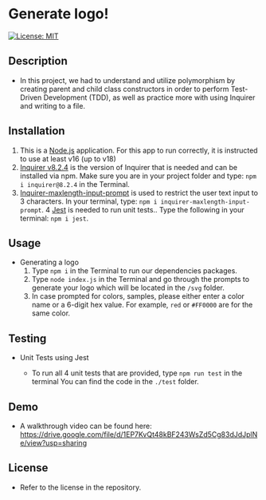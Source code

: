 # Generate logo!

[![License: MIT](https://img.shields.io/badge/License-MIT-yellow.svg)](https://opensource.org/licenses/MIT)

## Description

- In this project, we had to understand and utilize polymorphism by creating parent and child class constructors in order to perform Test-Driven Development (TDD), as well as practice more with using Inquirer and writing to a file.

## Installation
1. This is a [Node.js](https://nodejs.org/en) application. For this app to run correctly, it is instructed to use at least v16 (up to v18) 
2. [Inquirer v8.2.4](https://www.npmjs.com/package/inquirer) is the version of Inquirer that is needed and can be installed via npm. Make sure you are in your project folder and type: `npm i inquirer@8.2.4` in the Terminal.
3. [Inquirer-maxlength-input-prompt](https://www.npmjs.com/package/inquirer-maxlength-input-prompt) is used to restrict the user text input to 3 characters. In your terminal, type: `npm i inquirer-maxlength-input-prompt`.
4 [Jest](https://www.npmjs.com/package/jest) is needed to run unit tests.. Type the following in your terminal: `npm i jest`.


## Usage

- Generating a logo
  1. Type `npm i` in the Terminal to run our dependencies packages.
  2. Type `node index.js` in the Terminal and go through the prompts to generate your logo which will be located in the `/svg` folder.
  3. In case prompted for colors, samples, please either enter a color name or a 6-digit hex value. For example, `red` or `#FF0000` are for the same color.

## Testing

- Unit Tests using Jest

  - To run all 4 unit tests that are provided, type `npm run test` in the terminal  You can find the code in the `./test` folder.

## Demo

- A walkthrough video can be found here: https://drive.google.com/file/d/1EP7KvQt48kBF243WsZd5Cg83dJdJplNe/view?usp=sharing

## License

- Refer to the license in the repository.
